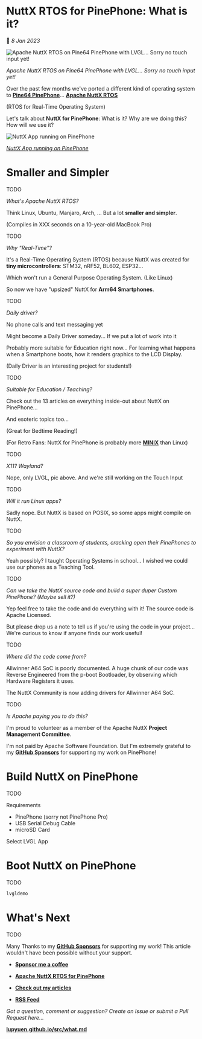 # NuttX RTOS for PinePhone: What is it?

📝 _8 Jan 2023_

![Apache NuttX RTOS on Pine64 PinePhone with LVGL... Sorry no touch input yet!](https://lupyuen.github.io/images/what-title.jpg)

_Apache NuttX RTOS on Pine64 PinePhone with LVGL... Sorry no touch input yet!_

Over the past few months we've ported a different kind of operating system to [__Pine64 PinePhone__](https://wiki.pine64.org/index.php/PinePhone)... [__Apache NuttX RTOS__](https://nuttx.apache.org/docs/latest/)

(RTOS for Real-Time Operating System)

Let's talk about __NuttX for PinePhone__: What is it? Why are we doing this? How will we use it?

![NuttX App running on PinePhone](https://lupyuen.github.io/images/fb-run.png)

[_NuttX App running on PinePhone_](https://gist.github.com/lupyuen/474b0546f213c25947105b6a0daa7c5b)

# Smaller and Simpler

TODO

_What's Apache NuttX RTOS?_

Think Linux, Ubuntu, Manjaro, Arch, ... But a lot __smaller and simpler__.

(Compiles in XXX seconds on a 10-year-old MacBook Pro)

TODO

_Why "Real-Time"?_

It's a Real-Time Operating System (RTOS) because NuttX was created for __tiny microcontrollers__: STM32, nRF52, BL602, ESP32...

Which won't run a General Purpose Operating System. (Like Linux)

So now we have "upsized" NuttX for __Arm64 Smartphones__.

TODO

_Daily driver?_

No phone calls and text messaging yet

Might become a Daily Driver someday... If we put a lot of work into it

Probably more suitable for Education right now... For learning what happens when a Smartphone boots, how it renders graphics to the LCD Display.

(Daily Driver is an interesting project for students!)

TODO

_Suitable for Education / Teaching?_

Check out the 13 articles on everything inside-out about NuttX on PinePhone...

And esoteric topics too...

(Great for Bedtime Reading!)

(For Retro Fans: NuttX for PinePhone is probably more [__MINIX__](https://www.minix3.org/) than Linux)

TODO

_X11? Wayland?_

Nope, only LVGL, pic above. And we're still working on the Touch Input

TODO

_Will it run Linux apps?_

Sadly nope. But NuttX is based on POSIX, so some apps might compile on NuttX.

TODO

_So you envision a classroom of students, cracking open their PinePhones to experiment with NuttX?_

Yeah possibly? I taught Operating Systems in school... I wished we could use our phones as a Teaching Tool.

TODO

_Can we take the NuttX source code and build a super duper Custom PinePhone? (Maybe sell it?)_

Yep feel free to take the code and do everything with it! The source code is Apache Licensed.

But please drop us a note to tell us if you're using the code in your project...  We're curious to know if anyone finds our work useful!

TODO

_Where did the code come from?_

Allwinner A64 SoC is poorly documented. A huge chunk of our code was Reverse Engineered from the p-boot Bootloader, by observing which Hardware Registers it uses.

The NuttX Community is now adding drivers for Allwinner A64 SoC.

TODO

_Is Apache paying you to do this?_

I'm proud to volunteer as a member of the Apache NuttX __Project Management Committee__.

I'm not paid by Apache Software Foundation. But I'm extremely grateful to my [__GitHub Sponsors__](https://github.com/sponsors/lupyuen) for supporting my work on PinePhone!

# Build NuttX on PinePhone 

TODO

Requirements

-   PinePhone (sorry not PinePhone Pro)
-   USB Serial Debug Cable
-   microSD Card

Select LVGL App

# Boot NuttX on PinePhone

TODO

```bash
lvgldemo
```

# What's Next

TODO

Many Thanks to my [__GitHub Sponsors__](https://github.com/sponsors/lupyuen) for supporting my work! This article wouldn't have been possible without your support.

-   [__Sponsor me a coffee__](https://github.com/sponsors/lupyuen)

-   [__Apache NuttX RTOS for PinePhone__](https://github.com/lupyuen/pinephone-nuttx)

-   [__Check out my articles__](https://lupyuen.github.io)

-   [__RSS Feed__](https://lupyuen.github.io/rss.xml)

_Got a question, comment or suggestion? Create an Issue or submit a Pull Request here..._

[__lupyuen.github.io/src/what.md__](https://github.com/lupyuen/lupyuen.github.io/blob/master/src/what.md)
